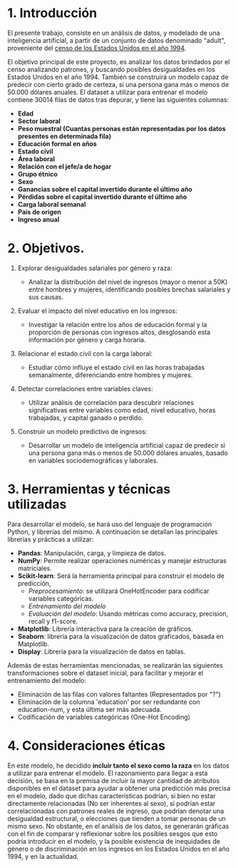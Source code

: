 # 1. Introducción

El presente trabajo, consiste en un análisis de datos, y modelado de una inteligencia artificial, a partir de un conjunto de datos denominado "adult", proveniente del [censo de los Estados Unidos en el año 1994](https://archive.ics.uci.edu/dataset/2/adult).

El objetivo principal de este proyecto, es analizar los datos brindados por el censo analizando patrones, y buscando posibles desigualdades en los Estados Unidos en el año 1994. También se construirá un modelo capaz de predecir con cierto grado de certeza, si una persona gana más o menos de 50.000 dólares anuales. El dataset a utilizar para entrenar el modelo contiene 30014 filas de datos tras depurar, y tiene las siguientes columnas:

*   **Edad**
*   **Sector laboral**
*   **Peso muestral (Cuantas personas están representadas por los datos presentes en determinada fila)**
*   **Educación formal en años**
*   **Estado civil**
*   **Área laboral**
*   **Relación con el jefe/a de hogar**
*   **Grupo étnico**
*   **Sexo**
*   **Ganancias sobre el capital invertido durante el último año**
*   **Pérdidas sobre el capital invertido durante el último año**
*   **Carga laboral semanal**
*   **País de origen**
*   **Ingreso anual**



# 2. Objetivos.

1. Explorar desigualdades salariales por género y raza:
    * Analizar la distribución del nivel de ingresos (mayor o menor a 50K) entre hombres y mujeres, identificando posibles brechas salariales y sus causas.

2. Evaluar el impacto del nivel educativo en los ingresos:
    * Investigar la relación entre los años de educación formal y la proporción de personas con ingresos altos, desglosando esta información por género y carga horaria.

3. Relacionar el estado civil con la carga laboral:
    * Estudiar cómo influye el estado civil en las horas trabajadas semanalmente, diferenciando entre hombres y mujeres.

4. Detectar correlaciones entre variables claves:
    * Utilizar análisis de correlación para descubrir relaciones significativas entre variables como edad, nivel educativo, horas trabajadas, y capital ganado o perdido.

5. Construir un modelo predictivo de ingresos:
    * Desarrollar un modelo de inteligencia artificial capaz de predecir si una persona gana más o menos de 50.000 dólares anuales, basado en variables sociodemográficas y laborales.





# 3. Herramientas y técnicas utilizadas

Para desarrollar el modelo, se hará uso del lenguaje de programación Python, y librerías del mismo.
A continuación se detallan las principales librerías y prácticas a utilizar:


*   **Pandas**: Manipulación, carga, y limpieza de datos.
*   **NumPy**: Permite realizar operaciones numéricas y manejar estructuras matriciales.
*   **Scikit-learn**: Será la herramienta principal para construir el modelo de predicción,
    *   *Preprocesamiento*: se utilizará OneHotEncoder para codificar variables categóricas.
    *   *Entrenamiento del modelo*
    *   *Evaluación del modelo*: Usando métricas como accuracy, precision, recall y f1-score.
*   **Matplotlib**: Librería interactiva para la creación de gráficos.
*   **Seaborn**: librería para la visualización de datos graficados, basada en Matplotlib.
*   **Display**: Librería para la visualización de datos en tablas.

Además de estas herramientas mencionadas, se realizarán las siguientes transformaciones sobre el dataset inicial, para facilitar y mejorar el entrenamiento del modelo:


*   Eliminación de las filas con valores faltantes (Representados por "?")
*   Eliminación de la columna 'education' por ser redundante con education-num, y esta última ser más adecuada.
*   Codificación de variables categóricas (One-Hot Encoding)



# 4. Consideraciones éticas
En este modelo, he decidido **incluir tanto el sexo como la raza** en los datos a utilizar para entrenar el modelo. El razonamiento para llegar a esta decisión, se basa en la premisa de incluir la mayor cantidad de atributos disponibles en el dataset para ayudar a obtener una predicción más precisa en el modelo, dado que dichas características podrían, si bien no estar directamente relacionadas (No ser inherentes al sexo), sí podrían estar correlacionadas con patrones reales de ingreso, que podrían denotar una desigualdad estructural, o elecciones que tienden a tomar personas de un mismo sexo.
No obstante, en el análisis de los datos, se generarán gráficas con el fin de comparar y reflexionar sobre los posibles sesgos que esto podría introducir en el modelo, y la posible existencia de inequidades de género o de discriminación en los ingresos en los Estados Unidos en el año 1994, y en la actualidad.

